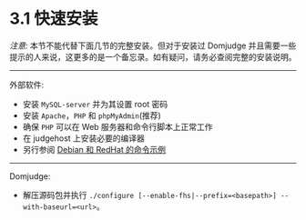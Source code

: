# 3.1 快速安装

_注意:_ 本节不能代替下面几节的完整安装。但对于安装过 Domjudge 并且需要一些提示的人来说，这更多的是一个备忘录。如有疑问，请务必查阅完整的安装说明。

---

外部软件:

* 安装 `MySQL-server` 并为其设置 root 密码
* 安装 `Apache`，`PHP` 和 `phpMyAdmin`\(推荐\)
* 确保 `PHP` 可以在 Web 服务器和命令行脚本上正常工作
* 在 judgehost 上安装必要的编译器
* 另行参阅 [Debian 和 RedHat 的命令示例](3.2-prerequisites.md)

---

Domjudge:

* 解压源码包并执行 `./configure [--enable-fhs|--prefix=<basepath>] --with-baseurl=<url>`。
